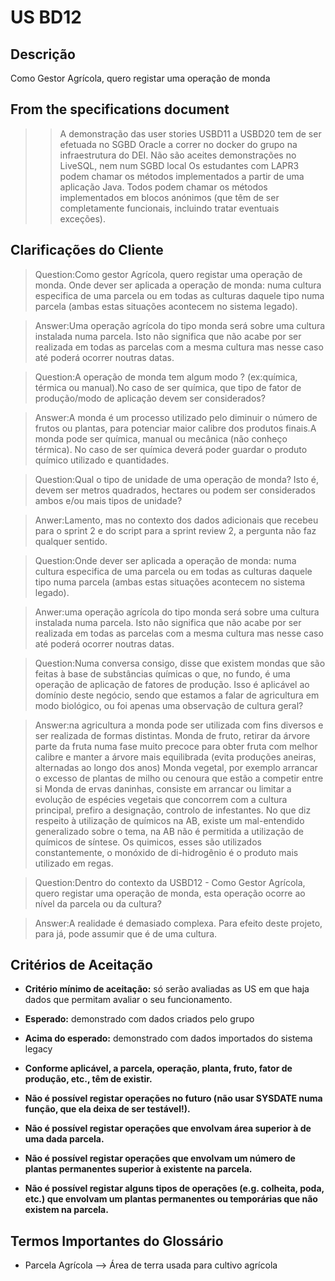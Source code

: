# US BD12 

## Descrição

Como Gestor Agrícola, quero registar uma operação de monda

## From the specifications document

>>A demonstração das user stories USBD11 a USBD20 tem de ser efetuada no SGBD Oracle a correr no docker do grupo na infraestrutura do DEI.
> Não são aceites demonstrações no LiveSQL, nem num SGBD local
> Os estudantes com LAPR3 podem chamar os métodos implementados a partir de uma aplicação Java.
> Todos podem chamar os métodos implementados em blocos anónimos (que têm de ser completamente funcionais, incluindo tratar eventuais exceções).


## Clarificações do Cliente 

>Question:Como gestor Agrícola, quero registar uma operação de monda. Onde dever ser aplicada a operação de monda: numa cultura especifica de uma parcela ou em todas as culturas daquele tipo numa parcela (ambas estas situações acontecem no sistema legado).

>Answer:Uma operação agrícola do tipo monda será sobre uma cultura instalada numa parcela. Isto não significa que não acabe por ser realizada em todas as parcelas com a mesma cultura mas nesse caso até poderá ocorrer noutras datas.

>Question:A operação de monda tem algum modo ? (ex:química, térmica ou manual).No caso de ser química, que tipo de fator de produção/modo de aplicação devem ser considerados?

>Answer:A monda é um processo utilizado pelo diminuir o número de frutos ou plantas, para potenciar maior calibre dos produtos finais.A monda pode ser química, manual ou mecânica (não conheço térmica). No caso de ser química deverá poder guardar o produto químico utilizado e quantidades.
 
>Question:Qual o tipo de unidade de uma operação de monda? Isto é, devem ser metros quadrados, hectares ou podem ser considerados ambos e/ou mais tipos de unidade?

>Anwer:Lamento, mas no contexto dos dados adicionais que recebeu para o sprint 2 e do script para a sprint review 2, a pergunta não faz qualquer sentido.

>Question:Onde dever ser aplicada a operação de monda: numa cultura especifica de uma parcela ou em todas as culturas daquele tipo numa parcela (ambas estas situações acontecem no sistema legado).

>Anwer:uma operação agrícola do tipo monda será sobre uma cultura instalada numa parcela. Isto não significa que não acabe por ser realizada em todas as parcelas com a mesma cultura mas nesse caso até poderá ocorrer noutras datas.

>Question:Numa conversa consigo, disse que existem mondas que são feitas à base de substâncias químicas o que, no fundo, é uma operação de aplicação de fatores de produção. Isso é aplicável ao domínio deste negócio, sendo que estamos a falar de agricultura em modo biológico, ou foi apenas uma observação de cultura geral?

> Answer:na agricultura a monda pode ser utilizada com fins diversos e ser realizada de formas distintas.
>Monda de fruto, retirar da árvore parte da fruta numa fase muito precoce para obter fruta com melhor calibre e manter a árvore mais equilibrada (evita produções aneiras, alternadas ao longo dos anos)
>Monda vegetal, por exemplo arrancar o excesso de plantas de milho ou cenoura que estão a competir entre si
>Monda de ervas daninhas, consiste em arrancar ou limitar a evolução de espécies vegetais que concorrem com a cultura principal, prefiro a designação, controlo de infestantes.
>No que diz respeito à utilização de químicos na AB, existe um mal-entendido generalizado sobre o tema, na AB não é permitida a utilização de químicos de síntese. Os quimicos, esses são utilizados constantemente, o monóxido de di-hidrogênio é o produto mais utilizado em regas.

>Question:Dentro do contexto da USBD12 - Como Gestor Agrícola, quero registar uma operação de monda, esta operação ocorre ao nível da parcela ou da cultura?

>Answer:A realidade é demasiado complexa. Para efeito deste projeto, para já, pode assumir que é de uma cultura.


## Critérios de Aceitação

- **Critério mínimo de aceitação:** só serão avaliadas as US em que haja dados que permitam avaliar o seu funcionamento.

- **Esperado:** demonstrado com dados criados pelo grupo

- **Acima do esperado:** demonstrado com dados importados do sistema legacy

- **Conforme aplicável, a parcela, operação, planta, fruto, fator de produção, etc., têm de existir.**
- **Não é possível registar operações no futuro (não usar SYSDATE numa função, que ela deixa de ser testável!).**
- **Não é possível registar operações que envolvam área superior à de uma dada parcela.**
- **Não é possível registar operações que envolvam um número de plantas permanentes superior à existente na parcela.**
- **Não é possível registar alguns tipos de operações (e.g. colheita, poda, etc.) que envolvam um plantas permanentes ou temporárias que não existem na parcela.**

## Termos Importantes do Glossário

- Parcela Agrícola —> Área de terra usada para cultivo agrícola



